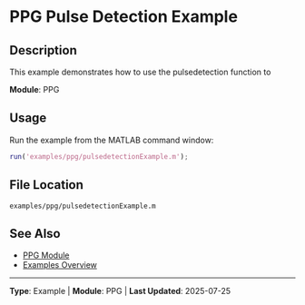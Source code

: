 # PPG Pulse Detection Example

## Description

This example demonstrates how to use the pulsedetection function to

**Module**: PPG

## Usage

Run the example from the MATLAB command window:

```matlab
run('examples/ppg/pulsedetectionExample.m');
```

## File Location

`examples/ppg/pulsedetectionExample.m`

## See Also

- [PPG Module](../api/ppg/README.md)
- [Examples Overview](README.md)

---

**Type**: Example | **Module**: PPG | **Last Updated**: 2025-07-25
